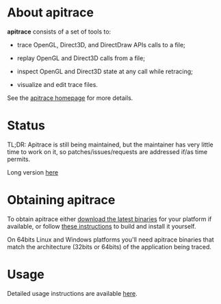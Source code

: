 About **apitrace**
==================

**apitrace** consists of a set of tools to:

* trace OpenGL, Direct3D, and DirectDraw APIs calls to a file;

* replay OpenGL and Direct3D calls from a file;

* inspect OpenGL and Direct3D state at any call while retracing;

* visualize and edit trace files.

See the [apitrace homepage](https://apitrace.github.io/) for more details.


Status
======

TL;DR: Apitrace is still being maintained, but the maintainer has very little
time to work on it, so patches/issues/requests are addressed if/as time permits.

Long version [here](https://jrfonseca.blogspot.co.uk/2016/10/apitrace-maintenance.html)


Obtaining **apitrace**
======================

To obtain apitrace either [download the latest
binaries](https://apitrace.github.io/#download) for your platform if available,
or follow [these instructions](docs/INSTALL.markdown) to build and install it
yourself.

On 64bits Linux and Windows platforms you'll need apitrace binaries that match
the architecture (32bits or 64bits) of the application being traced.


Usage
=====

Detailed usage instructions are available [here](docs/USAGE.markdown).
